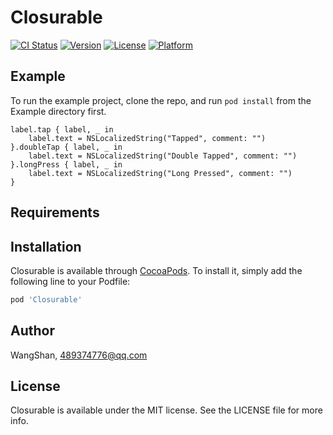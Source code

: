 # Closurable

[![CI Status](https://img.shields.io/travis/QYWangShan/Closurable.svg?style=flat)](https://travis-ci.org/QYWangShan/Closurable)
[![Version](https://img.shields.io/cocoapods/v/Closurable.svg?style=flat)](https://cocoapods.org/pods/Closurable)
[![License](https://img.shields.io/cocoapods/l/Closurable.svg?style=flat)](https://cocoapods.org/pods/Closurable)
[![Platform](https://img.shields.io/cocoapods/p/Closurable.svg?style=flat)](https://cocoapods.org/pods/Closurable)

## Example

To run the example project, clone the repo, and run `pod install` from the Example directory first.

```
label.tap { label, _ in
    label.text = NSLocalizedString("Tapped", comment: "")
}.doubleTap { label, _ in
    label.text = NSLocalizedString("Double Tapped", comment: "")
}.longPress { label, _ in
    label.text = NSLocalizedString("Long Pressed", comment: "")
}
```

## Requirements

## Installation

Closurable is available through [CocoaPods](https://cocoapods.org). To install
it, simply add the following line to your Podfile:

```ruby
pod 'Closurable'
```

## Author

WangShan, 489374776@qq.com

## License

Closurable is available under the MIT license. See the LICENSE file for more info.
